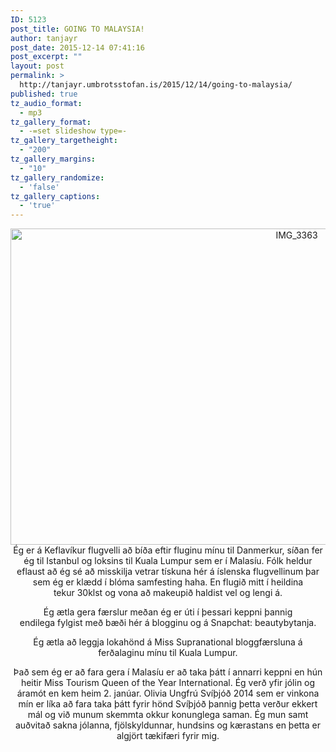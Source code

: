 ```yaml
---
ID: 5123
post_title: GOING TO MALAYSIA!
author: tanjayr
post_date: 2015-12-14 07:41:16
post_excerpt: ""
layout: post
permalink: >
  http://tanjayr.umbrotsstofan.is/2015/12/14/going-to-malaysia/
published: true
tz_audio_format:
  - mp3
tz_gallery_format:
  - -=set slideshow type=-
tz_gallery_targetheight:
  - "200"
tz_gallery_margins:
  - "10"
tz_gallery_randomize:
  - 'false'
tz_gallery_captions:
  - 'true'
---
```

<p style="text-align: center;"><img class="aligncenter size-large wp-image-5124" src="http://www.tanjayr.com/wp-content/uploads/2015/12/IMG_3363-1024x576.jpg" alt="IMG_3363" width="900" height="506" />
Ég er á Keflavíkur flugvelli að bíða eftir fluginu mínu til Danmerkur, síðan fer ég til <span class="nwe">Istanbul</span> og loksins til <span class="nwe">Kuala</span> <span class="nwe">Lumpur</span> sem er í Malasíu. Fólk heldur eflaust að ég sé að misskilja vetrar tískuna hér á íslenska flugvellinum þar sem ég er klædd í blóma samfesting <span class="nwe">haha</span>. En flugið mitt í heildina tekur <span class="nwe">30klst</span> og vona að <span class="nwe">makeupið</span> haldist vel og lengi á.</p>
<p style="text-align: center;">Ég ætla gera færslur meðan ég er úti í þessari keppni þannig endilega fylgist með bæði hér á blogginu og á <span class="nwe">Snapchat</span>: <span class="nwe">beautybytanja</span>.</p>
<p style="text-align: center;">Ég ætla að leggja lokahönd á Miss <span class="nwe">Supranational</span> bloggfærsluna á ferðalaginu mínu til <span class="nwe">Kuala</span> <span class="nwe">Lumpur</span>.</p>
<p style="text-align: center;">Það sem ég er að fara gera í Malasíu er að taka þátt í annarri keppni en hún heitir Miss <span class="nwe">Tourism</span> <span class="nwe">Queen</span> of <span class="nwe">the</span> <span class="nwe">Year</span> <span class="nwe">International</span>. Ég verð yfir jólin og áramót en kem heim 2. janúar. <span class="nwe">Olivia</span> Ungfrú Svíþjóð 2014 sem er vinkona mín er líka að fara taka þátt fyrir hönd Svíþjóð þannig þetta verður ekkert mál og við munum skemmta okkur konunglega saman. Ég mun samt auðvitað sakna jólanna, fjölskyldunnar, hundsins og kærastans en þetta er algjört tækifæri fyrir mig.</p>